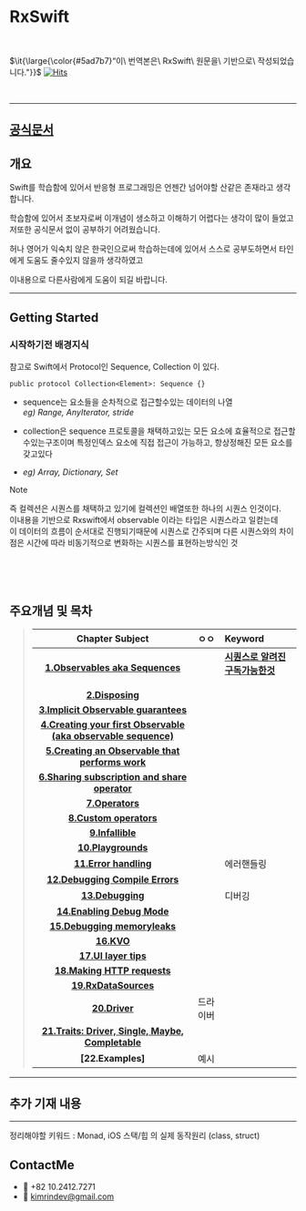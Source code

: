 # RxSwift 

<br/>

$\it{\large{\color{#5ad7b7}“이\ 번역본은\ RxSwift\ 원문을\ 기반으로\ 작성되었습니다."}}$ [![Hits](https://hits.seeyoufarm.com/api/count/incr/badge.svg?url=https%3A%2F%2Fgithub.com%2FRinkim0515%2FRxSwift2025&count_bg=%2379C83D&title_bg=%23555555&icon=&icon_color=%23E7E7E7&title=hits&edge_flat=false)](https://hits.seeyoufarm.com)         

 <br/>

---
## [공식문서](https://github.com/ReactiveX/RxSwift/blob/main/Documentation/GettingStarted.md)  




## 개요

Swift를 학습함에 있어서 반응형 프로그래밍은 언젠간 넘어야할 산같은 존재라고 생각합니다.   

학습함에 있어서 초보자로써 이개념이 생소하고 이해하기 어렵다는 생각이 많이 들었고  저또한 공식문서 없이 공부하기 어려웠습니다.
 
허나 영어가 익숙치 않은 한국인으로써 학습하는데에 있어서 스스로 공부도하면서 타인에게 도움도 줄수있지 않을까 생각하였고
 
이내용으로 다른사람에게 도움이 되길 바랍니다. 



--- 



## Getting Started
 
### 시작하기전 배경지식
참고로 Swift에서 Protocol인 Sequence, Collection 이 있다.
```
public protocol Collection<Element>: Sequence {}
```

 - sequence는 요소들을 순차적으로 접근할수있는 데이터의 나열  
 *eg) Range, AnyIterator, stride*

 - collection은 sequence 프로토콜을 채택하고있는 모든 요소에 효율적으로 접근할수있는구조이며 특정인덱스 요소에 직접 접근이 가능하고, 항상정해진 모든 요소를 갖고있다
 - *eg) Array, Dictionary, Set*

>[!NOTE]
> 즉 컬렉션은 시퀀스를 채택하고 있기에 컬렉션인 배열또한 하나의 시퀀스 인것이다.  
> 이내용을 기반으로 Rxswift에서 observable 이라는 타입은 시퀀스라고 일컫는데  
> 이 데이터의 흐름이 순서대로 진행되기때문에 시퀀스로 간주되며 다른 시퀀스와의 차이점은 시간에 따라 비동기적으로 변화하는 시퀀스를 표현하는방식인 것  

<br/> <br/> <br/>

## 주요개념 및 목차 
> | Chapter Subject |ㅇㅇ  | Keyword |
> |:---:| :---  | :--- |
> | **[1.Observables aka Sequences](https://github.com/Rinkim0515/RxSwift2025/blob/main/Docs/%EC%BB%A4%EB%A6%AC%ED%81%98%EB%9F%BC/01_Observables%20aka%20Sequences.md#observables-aka-sequences)**|| **[시퀀스로 알려진 구독가능한것](https://kimrindev.tistory.com/1)**<p> | 
> | **[2.Disposing](https://github.com/Rinkim0515/RxSwift2025/blob/main/Docs/%EC%BB%A4%EB%A6%AC%ED%81%98%EB%9F%BC/02_Disposing.md#disposing)**| ||
> | **[3.Implicit Observable guarantees](https://github.com/Rinkim0515/RxSwift2025/blob/main/Docs/%EC%BB%A4%EB%A6%AC%ED%81%98%EB%9F%BC/03_Implict%20Observable%20guarantees.md#implicitobservableguarantees-%EC%95%94%EB%AC%B5%EC%A0%81%EC%9D%B8-observable-%EB%B3%B4%EC%9E%A5)** ||
> | **[4.Creating your first Observable (aka observable sequence)](https://github.com/Rinkim0515/RxSwift2025/blob/main/Docs/%EC%BB%A4%EB%A6%AC%ED%81%98%EB%9F%BC/04_Creating%20your%20first%C2%A0Observable%C2%A0.md#observable-%EC%83%9D%EC%84%B1%EC%9D%98-%ED%95%B5%EC%8B%AC%EA%B0%9C%EB%85%90)** ||
> | **[5.Creating an Observable that performs work](https://github.com/Rinkim0515/RxSwift2025/blob/main/Docs/%EC%BB%A4%EB%A6%AC%ED%81%98%EB%9F%BC/05_Creating%20an%C2%A0Observable%C2%A0that%20performs%20work.md#creating-anobservablethat-performs-work)** ||
> | **[6.Sharing subscription and share operator](https://github.com/Rinkim0515/RxSwift2025/blob/main/Docs/%EC%BB%A4%EB%A6%AC%ED%81%98%EB%9F%BC/06_Sharing%20Subscription%20and%20the%20share%20Operator.md#%EA%B5%AC%EB%8F%85subscription-%EA%B3%B5%EC%9C%A0%EC%99%80-share-%EC%97%B0%EC%82%B0%EC%9E%90)** ||
> | **[7.Operators](https://github.com/Rinkim0515/RxSwift2025/blob/main/Docs/%EC%BB%A4%EB%A6%AC%ED%81%98%EB%9F%BC/07_Operator.md#%EC%97%B0%EC%82%B0%EC%9E%90)** | ||
> | **[8.Custom operators](https://github.com/Rinkim0515/RxSwift2025/blob/main/Docs/%EC%BB%A4%EB%A6%AC%ED%81%98%EB%9F%BC/08_Custom%20operator.md#%EC%82%AC%EC%9A%A9%EC%9E%90%EC%A0%95%EC%9D%98-%EC%97%B0%EC%82%B0%EC%9E%90)** | ||
> | **[9.Infallible](https://github.com/Rinkim0515/RxSwift2025/blob/main/Docs/%EC%BB%A4%EB%A6%AC%ED%81%98%EB%9F%BC/09_Infallible.md#%EC%8B%A4%ED%8C%A8%ED%95%98%EA%B1%B0%EB%82%98-%EC%98%A4%EB%A5%98%EB%A5%BC-%EB%B0%9C%EC%83%9D%EC%8B%9C%ED%82%A4%EC%A7%80-%EC%95%8A%EB%8A%94%EA%B2%83)** | |
> | **[10.Playgrounds](https://github.com/Rinkim0515/RxSwift2025/blob/main/Docs/%EC%BB%A4%EB%A6%AC%ED%81%98%EB%9F%BC/10_Playgrounds.md#playgrounds)** | |
> | **[11.Error handling](https://github.com/Rinkim0515/RxSwift2025/blob/main/Docs/%EC%BB%A4%EB%A6%AC%ED%81%98%EB%9F%BC/11_Error%20handling.md#%EC%97%90%EB%9F%AC%EB%A5%BC-%EC%B2%98%EB%A6%AC%ED%95%98%EA%B8%B0)** |  | 에러핸들링 |
> | **[12.Debugging Compile Errors](https://github.com/Rinkim0515/RxSwift2025/blob/main/Docs/%EC%BB%A4%EB%A6%AC%ED%81%98%EB%9F%BC/12_Debugging%20Compile%20Errors.md#%EC%BB%B4%ED%8C%8C%EC%9D%BC-%EC%97%90%EB%9F%AC%EB%A5%BC-%EB%94%94%EB%B2%84%EA%B9%85%ED%95%98%EA%B8%B0)** | |
> | **[13.Debugging](https://github.com/Rinkim0515/RxSwift2025/blob/main/Docs/%EC%BB%A4%EB%A6%AC%ED%81%98%EB%9F%BC/13_Debugging.md#%EB%94%94%EB%B2%84%EA%B9%85)** | |디버깅 |
> | **[14.Enabling Debug Mode](https://github.com/Rinkim0515/RxSwift2025/blob/main/Docs/%EC%BB%A4%EB%A6%AC%ED%81%98%EB%9F%BC/14_Enabling%20Debug%20Mode.md#%EB%94%94%EB%B2%84%EA%B7%B8-%EB%AA%A8%EB%93%9C%EC%9D%98-%ED%99%9C%EC%84%B1%ED%99%94)** | |
> | **[15.Debugging memoryleaks](https://github.com/Rinkim0515/RxSwift2025/blob/main/Docs/%EC%BB%A4%EB%A6%AC%ED%81%98%EB%9F%BC/15_Debugging%20memory%20leaks.md#%EB%A9%94%EB%AA%A8%EB%A6%AC%EB%88%84%EC%88%98-%EB%94%94%EB%B2%84%EA%B9%85)** |   | |
> | **[16.KVO](https://github.com/Rinkim0515/RxSwift2025/blob/main/Docs/%EC%BB%A4%EB%A6%AC%ED%81%98%EB%9F%BC/16_KVO.md#kvo)** | | |
> | **[17.UI layer tips](https://github.com/Rinkim0515/RxSwift2025/blob/main/Docs/%EC%BB%A4%EB%A6%AC%ED%81%98%EB%9F%BC/17_UI%20Layer%20Tips.md#ui-layer-tips)** | |
> | **[18.Making HTTP requests](https://github.com/Rinkim0515/RxSwift2025/blob/main/Docs/%EC%BB%A4%EB%A6%AC%ED%81%98%EB%9F%BC/18_Making%20HTTP%20Requests.md#http-%EC%9A%94%EC%B2%AD-%EB%A7%8C%EB%93%A4%EA%B8%B0)** ||
> | **[19.RxDataSources](https://github.com/Rinkim0515/RxSwift2025/blob/main/Docs/%EC%BB%A4%EB%A6%AC%ED%81%98%EB%9F%BC/19_RxDataSource.md#rxdatasources)** |  |
> | **[20.Driver]()** | 드라이버 | |
> | **[21.Traits: Driver, Single, Maybe, Completable](https://github.com/Rinkim0515/RxSwift2025/blob/main/Docs/%EC%BB%A4%EB%A6%AC%ED%81%98%EB%9F%BC/Traits.md#traits)** | |
> | **[22.Examples]** | 예시 |

---
## 추가 기재 내용 




---
정리해야할 키워드 : Monad, iOS 스택/힙 의 실제 동작원리 (class, struct)


## ContactMe
* 📱 +82 10.2412.7271
* 📧 kimrindev@gmail.com
